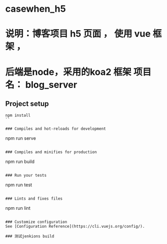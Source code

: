 # casewhen_h5
# 说明：博客项目 h5 页面 ， 使用 vue 框架 ， 
# 后端是node，采用的koa2 框架   项目名： blog_server 
## Project setup 
``` 
npm install  
``

### Compiles and hot-reloads for development
```
npm run serve
```

### Compiles and minifies for production
```
npm run build
```

### Run your tests
```
npm run test
```

### Lints and fixes files
```
npm run lint
```

### Customize configuration
See [Configuration Reference](https://cli.vuejs.org/config/).

### 测试jenkions build